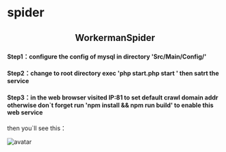 # spider
## <p style="text-align:center">WorkermanSpider</p>


#### Step1：configure the config of mysql in directory 'Src/Main/Config/'


#### Step2：change to root directory exec 'php start.php start ' then satrt the service


#### Step3：in the web browser visited IP:81 to set default crawl domain addr otherwise don`t forget run 'npm install && npm run build' to enable this web service


then you`ll see this：


![avatar](https://image-1253145602.cos.ap-shanghai.myqcloud.com/4855A51B-0F93-41a3-8279-D8E9540BE0B9.png)
